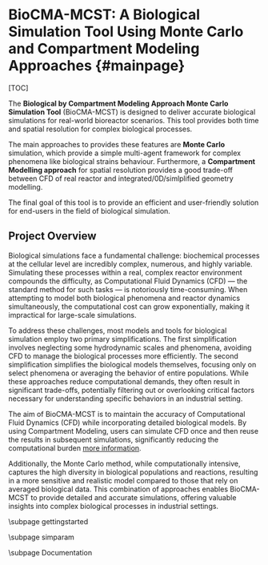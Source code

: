 # BioCMA-MCST: A Biological Simulation Tool Using Monte Carlo and Compartment Modeling Approaches {#mainpage}

[TOC]

The **Biological by Compartment Modeling Approach Monte Carlo Simulation Tool** (BioCMA-MCST) is designed to deliver accurate biological simulations for real-world bioreactor scenarios. This tool provides both time and spatial resolution for complex biological processes.

The main approaches to provides these features are **Monte Carlo** simulation, which provide a simple multi-agent framework for complex phenomena like biological strains behaviour. Furthermore, a **Compartment Modelling approach** for spatial resolution provides a good trade-off between CFD of real reactor and integrated/0D/simlplified geometry modelling.

The final goal of this tool is to provide an efficient and user-friendly solution for end-users in the field of biological simulation.

## Project Overview

Biological simulations face a fundamental challenge: biochemical processes at the cellular level are incredibly complex, numerous, and highly variable. Simulating these processes within a real, complex reactor environment compounds the difficulty, as Computational Fluid Dynamics (CFD) — the standard method for such tasks — is notoriously time-consuming. When attempting to model both biological phenomena and reactor dynamics simultaneously, the computational cost can grow exponentially, making it impractical for large-scale simulations.

To address these challenges, most models and tools for biological simulation employ two primary simplifications. The first simplification involves neglecting some hydrodynamic scales and phenomena, avoiding CFD to manage the biological processes more efficiently. The second simplification simplifies the biological models themselves, focusing only on select phenomena or averaging the behavior of entire populations. While these approaches reduce computational demands, they often result in significant trade-offs, potentially filtering out or overlooking critical factors necessary for understanding specific behaviors in an industrial setting.

The aim of BioCMA-MCST is to maintain the accuracy of Computational Fluid Dynamics (CFD) while incorporating detailed biological models. By using Compartment Modeling, users can simulate CFD once and then reuse the results in subsequent simulations, significantly reducing the computational burden [more information](https://compartment-modelling-tool-codes-tim-1414a41277458b7f47f5759968.gitlab.io/).

Additionally, the Monte Carlo method, while computationally intensive, captures the high diversity in biological populations and reactions, resulting in a more sensitive and realistic model compared to those that rely on averaged biological data. This combination of approaches enables BioCMA-MCST to provide detailed and accurate simulations, offering valuable insights into complex biological processes in industrial settings.


\subpage gettingstarted


\subpage simparam



\subpage Documentation

